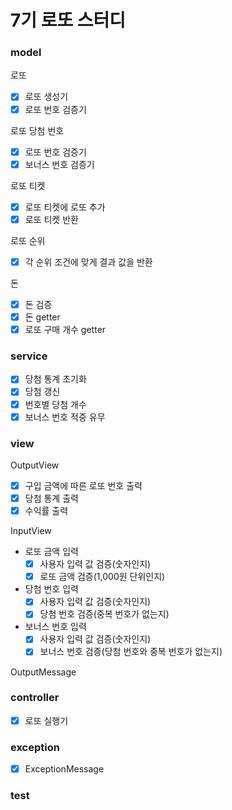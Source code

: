 # 7기 로또 스터디

### model

로또

* [x] 로또 생성기
* [x] 로또 번호 검증기

로또 당첨 번호

* [x] 로또 번호 검증기
* [x] 보너스 번호 검증기

로또 티켓

* [x] 로또 티켓에 로또 추가
* [x] 로또 티켓 반환

로또 순위

* [x] 각 순위 조건에 맞게 결과 값을 반환

돈

* [x] 돈 검증
* [x] 돈 getter
* [x] 로또 구매 개수 getter

### service

* [x] 당첨 통계 초기화
* [x] 당첨 갱신
* [x] 번호별 당첨 개수
* [x] 보너스 번호 적중 유무

### view

OutputView

* [x] 구입 금액에 따른 로또 번호 출력
* [x] 당첨 통계 출력
* [x] 수익률 출력

InputView

* 로또 금액 입력
    * [x] 사용자 입력 값 검증(숫자인지)
    * [x] 로또 금액 검증(1,000원 단위인지)
* 당첨 번호 입력
    * [x] 사용자 입력 값 검증(숫자인지)
    * [x] 당첨 번호 검증(중복 번호가 없는지)
* 보너스 번호 입력
    * [x] 사용자 입력 값 검증(숫자인지)
    * [x] 보너스 번호 검증(당첨 번호와 중복 번호가 없는지)

OutputMessage

### controller

* [x] 로또 실행기

### exception

* [x] ExceptionMessage

### test
